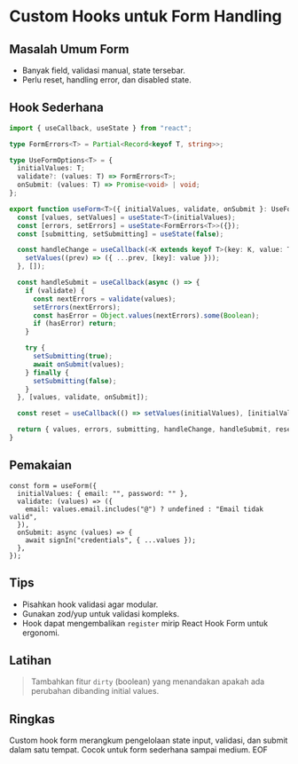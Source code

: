 # Custom Hooks untuk Form Handling

## Masalah Umum Form
- Banyak field, validasi manual, state tersebar.
- Perlu reset, handling error, dan disabled state.

## Hook Sederhana
```ts
import { useCallback, useState } from "react";

type FormErrors<T> = Partial<Record<keyof T, string>>;

type UseFormOptions<T> = {
  initialValues: T;
  validate?: (values: T) => FormErrors<T>;
  onSubmit: (values: T) => Promise<void> | void;
};

export function useForm<T>({ initialValues, validate, onSubmit }: UseFormOptions<T>) {
  const [values, setValues] = useState<T>(initialValues);
  const [errors, setErrors] = useState<FormErrors<T>>({});
  const [submitting, setSubmitting] = useState(false);

  const handleChange = useCallback(<K extends keyof T>(key: K, value: T[K]) => {
    setValues((prev) => ({ ...prev, [key]: value }));
  }, []);

  const handleSubmit = useCallback(async () => {
    if (validate) {
      const nextErrors = validate(values);
      setErrors(nextErrors);
      const hasError = Object.values(nextErrors).some(Boolean);
      if (hasError) return;
    }

    try {
      setSubmitting(true);
      await onSubmit(values);
    } finally {
      setSubmitting(false);
    }
  }, [values, validate, onSubmit]);

  const reset = useCallback(() => setValues(initialValues), [initialValues]);

  return { values, errors, submitting, handleChange, handleSubmit, reset };
}
```

## Pemakaian
```tsx
const form = useForm({
  initialValues: { email: "", password: "" },
  validate: (values) => ({
    email: values.email.includes("@") ? undefined : "Email tidak valid",
  }),
  onSubmit: async (values) => {
    await signIn("credentials", { ...values });
  },
});
```

## Tips
- Pisahkan hook validasi agar modular.
- Gunakan zod/yup untuk validasi kompleks.
- Hook dapat mengembalikan `register` mirip React Hook Form untuk ergonomi.

## Latihan
> Tambahkan fitur `dirty` (boolean) yang menandakan apakah ada perubahan dibanding initial values.

## Ringkas
Custom hook form merangkum pengelolaan state input, validasi, dan submit dalam satu tempat. Cocok untuk form sederhana sampai medium. EOF
